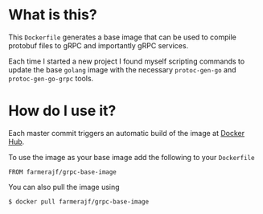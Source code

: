 # What is this?
This `Dockerfile` generates a base image that can be used to compile protobuf files to gRPC and importantly gRPC services.

Each time I started a new project I found myself scripting commands to update the base `golang` image with the necessary `protoc-gen-go` and `protoc-gen-go-grpc` tools.

# How do I use it?
Each master commit triggers an automatic build of the image at [Docker Hub](https://hub.docker.com/r/farmerajf/grpc-base-image).

To use the image as your base image add the following to your `Dockerfile`
```
FROM farmerajf/grpc-base-image
```

You can also pull the image using
```
$ docker pull farmerajf/grpc-base-image
```